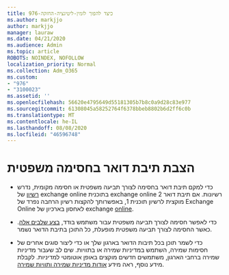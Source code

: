 ```yaml
---
title: 976-כיצד להפוך לזמין-ליטיגציה-החזקה
ms.author: markjjo
author: markjjo
manager: lauraw
ms.date: 04/21/2020
ms.audience: Admin
ms.topic: article
ROBOTS: NOINDEX, NOFOLLOW
localization_priority: Normal
ms.collection: Adm_O365
ms.custom:
- "976"
- "3100023"
ms.assetid: ''
ms.openlocfilehash: 56620e4795649d55181305b7b8c0a9d28c83e977
ms.sourcegitcommit: 61308045a58252764f6378bbeb8802b6d2ff6c0b
ms.translationtype: MT
ms.contentlocale: he-IL
ms.lasthandoff: 08/08/2020
ms.locfileid: "46596748"
---
```

# <a name="place-a-mailbox-on-legal-hold"></a>הצבת תיבת דואר בחסימה משפטית

- כדי למקם תיבת דואר בחסימה לצורך תביעה משפטית או חסימה מקומית, נדרש [רשיון](https://docs.microsoft.com/office365/servicedescriptions/office-365-platform-service-description/office-365-plan-options) של exchange online בתוכנית exchange online 2 רשיונות. אם תיבת דואר מוקצית לרשיון תוכנית 1, באפשרותך להקצות רשיון הרחבה נפרד של Exchange Online לאחסון בארכיון של exchange [online](https://docs.microsoft.com/office365/servicedescriptions/exchange-online-archiving-service-description).

- כדי לאפשר חסימה לצורך תביעה משפטית עבור משתמש בודד, [בצע שלבים אלה](https://docs.microsoft.com/microsoft-365/compliance/create-a-litigation-hold). כאשר החסימה לצורך תביעה משפטית מופעלת, כל התוכן בתיבת הדואר נשמר.

- כדי לשמר תוכן בכל תיבות הדואר בארגון שלך או כדי ליצור סוגים אחרים של חסימות שמירה, השתמש במדיניות שמירה או בתוויות. שים לב שעבור מדיניות שמירה ברחבי הארגון, משתמשים חדשים מוקצים באופן אוטומטי למדיניות. לקבלת מידע נוסף, ראה מידע [אודות מדיניות שמירה ותוויות שמירה](https://docs.microsoft.com/microsoft-365/compliance/retention-policies#applying-a-retention-policy-to-an-entire-organization-or-specific-locations). 
